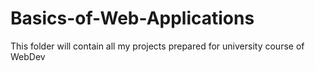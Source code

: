 # Basics-of-Web-Applications
This folder will contain all my projects prepared for university course of WebDev
